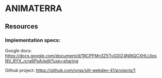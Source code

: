 # ANIMATERRA

## Resources

### Implementation specs: 
Google docs:
https://docs.google.com/document/d/1RCPFMn3Z5TvGDlZ4N9lQCXHLUlosNV_RYX_rcra6PsA/edit?usp=sharing

Github project: 
https://github.com/orgs/siit-webdev-41/projects/1

